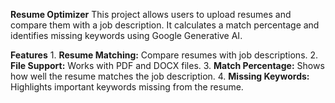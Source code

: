 **Resume Optimizer**
This project allows users to upload resumes and compare them with a job description. It calculates a match percentage and identifies missing keywords using Google Generative AI.

**Features**
     1. **Resume Matching:** Compare resumes with job descriptions.
     2. **File Support:** Works with PDF and DOCX files.
     3. **Match Percentage:** Shows how well the resume matches the job description.
     4. **Missing Keywords:** Highlights important keywords missing from the resume.
